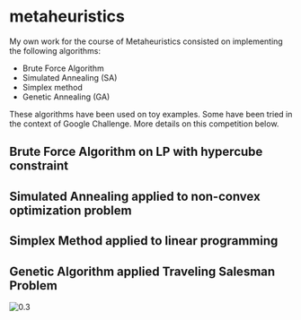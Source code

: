 # metaheuristics

My own work for the course of Metaheuristics consisted on implementing the following algorithms:
* Brute Force Algorithm
* Simulated Annealing (SA)
* Simplex method
* Genetic Annealing (GA)

These algorithms have been used on toy examples. Some have been tried in the context of Google Challenge. More details on this competition below.

## Brute Force Algorithm on LP with hypercube constraint

## Simulated Annealing applied to non-convex optimization problem

## Simplex Method applied to linear programming

## Genetic Algorithm applied Traveling Salesman Problem

![0.3](ga_tsp.gif)
